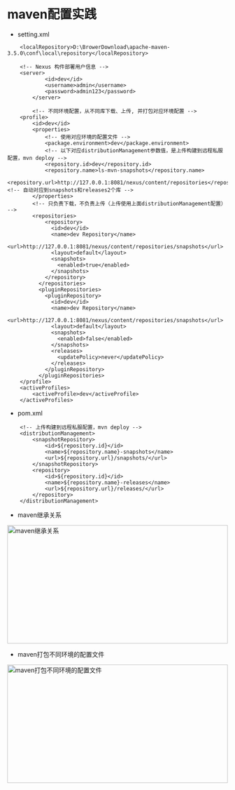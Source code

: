 
# maven配置实践  

* setting.xml    
```
	<localRepository>D:\BrowerDownload\apache-maven-3.5.0\conf\local\repository</localRepository>  

  	<!-- Nexus 构件部署用户信息 -->
	<server>
      		<id>dev</id>
      		<username>admin</username>
      		<password>admin123</password>
    	</server>  
    
    	<!-- 不同环境配置，从不同库下载、上传, 并打包对应环境配置 -->
	<profile>
		<id>dev</id>
		<properties>
			<!-- 使用对应环境的配置文件 -->
			<package.environment>dev</package.environment>
			<!-- 以下对应distributionManagement参数值，是上传构建到远程私服配置，mvn deploy -->  
			<repository.id>dev</repository.id>
			<repository.name>ls-mvn-snapshots</repository.name>
			<repository.url>http://127.0.0.1:8081/nexus/content/repositories</repository.url><!-- 自动对应到snapshots和releases2个库 -->
		</properties>
		<!-- 只负责下载，不负责上传（上传使用上面distributionManagement配置） -->
		<repositories>
			<repository>
			  <id>dev</id>
			  <name>dev Repository</name>
			  <url>http://127.0.0.1:8081/nexus/content/repositories/snapshots</url>
			  <layout>default</layout>
			  <snapshots>
				<enabled>true</enabled>
			  </snapshots>
			</repository>
		  </repositories>
		  <pluginRepositories>
			<pluginRepository>
			  <id>dev</id>
			  <name>dev Repository</name>
			  <url>http://127.0.0.1:8081/nexus/content/repositories/snapshots</url>
			  <layout>default</layout>
			  <snapshots>
				<enabled>false</enabled>
			  </snapshots>
			  <releases>
				<updatePolicy>never</updatePolicy>
			  </releases>
			</pluginRepository>
		  </pluginRepositories>
	</profile>
	<activeProfiles>
		<activeProfile>dev</activeProfile>
	</activeProfiles>  
```
   
* pom.xml  
```   	
	<!-- 上传构建到远程私服配置，mvn deploy -->
	<distributionManagement>
		<snapshotRepository>
			<id>${repository.id}</id>
			<name>${repository.name}-snapshots</name>
			<url>${repository.url}/snapshots/</url>
		</snapshotRepository>  
	    <repository>  
	        <id>${repository.id}</id>  
	        <name>${repository.name}-releases</name>  
	        <url>${repository.url}/releases/</url>  
	    </repository> 
	</distributionManagement>
```
* maven继承关系  
<img src="https://thumbnail0.baidupcs.com/thumbnail/c9c1a89f91defab8987072852eafebef?fid=3189207338-250528-475511094875812&time=1536418800&rt=sh&sign=FDTAER-DCb740ccc5511e5e8fedcff06b081203-CYdISTF5ZrnDffYsBQCx6rJk8yw%3D&expires=8h&chkv=0&chkbd=0&chkpc=&dp-logid=5820791610589944698&dp-callid=0&size=c710_u400&quality=100&vuk=-&ft=video" target="_blank" width = "100%" height = "270" alt="maven继承关系" align=center />   

* maven打包不同环境的配置文件  
<img src="https://thumbnail0.baidupcs.com/thumbnail/b9b46592d707bf98e0fb0c00442b418e?fid=3189207338-250528-245902189525537&time=1536418800&rt=sh&sign=FDTAER-DCb740ccc5511e5e8fedcff06b081203-lzXzpHHun9%2FNaxavLuoSc%2F7oS6U%3D&expires=8h&chkv=0&chkbd=0&chkpc=&dp-logid=5820864608380701415&dp-callid=0&size=c710_u400&quality=100&vuk=-&ft=video" target="_blank" width = "100%" height = "270" alt="maven打包不同环境的配置文件" align=center /> 



    
    

